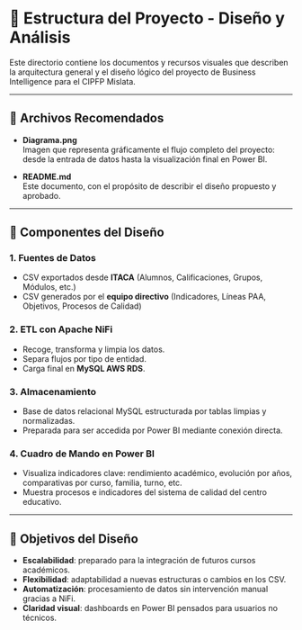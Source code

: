 # 🧱 Estructura del Proyecto - Diseño y Análisis

Este directorio contiene los documentos y recursos visuales que describen la arquitectura general y el diseño lógico del proyecto de Business Intelligence para el CIPFP Mislata.

---

## 📁 Archivos Recomendados

- **Diagrama.png**  
  Imagen que representa gráficamente el flujo completo del proyecto: desde la entrada de datos hasta la visualización final en Power BI.

- **README.md**  
  Este documento, con el propósito de describir el diseño propuesto y aprobado.

---

## 🧩 Componentes del Diseño

### 1. **Fuentes de Datos**
- CSV exportados desde **ITACA** (Alumnos, Calificaciones, Grupos, Módulos, etc.)
- CSV generados por el **equipo directivo** (Indicadores, Líneas PAA, Objetivos, Procesos de Calidad)

### 2. **ETL con Apache NiFi**
- Recoge, transforma y limpia los datos.
- Separa flujos por tipo de entidad.
- Carga final en **MySQL AWS RDS**.

### 3. **Almacenamiento**
- Base de datos relacional MySQL estructurada por tablas limpias y normalizadas.
- Preparada para ser accedida por Power BI mediante conexión directa.

### 4. **Cuadro de Mando en Power BI**
- Visualiza indicadores clave: rendimiento académico, evolución por años, comparativas por curso, familia, turno, etc.
- Muestra procesos e indicadores del sistema de calidad del centro educativo.

---

## 🎯 Objetivos del Diseño

- **Escalabilidad**: preparado para la integración de futuros cursos académicos.
- **Flexibilidad**: adaptabilidad a nuevas estructuras o cambios en los CSV.
- **Automatización**: procesamiento de datos sin intervención manual gracias a NiFi.
- **Claridad visual**: dashboards en Power BI pensados para usuarios no técnicos.
